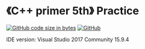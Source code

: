 # 《C++ primer 5th》 Practice

[![GitHub code size in bytes](https://img.shields.io/github/languages/code-size/FrogLu/CPPP.svg)](https://github.com/FrogLu/CPPP)
[![GitHub](https://img.shields.io/github/license/FrogLu/CPPP.svg)](https://github.com/FrogLu/CPPP)

IDE version: Visual Studio 2017 Community 15.9.4